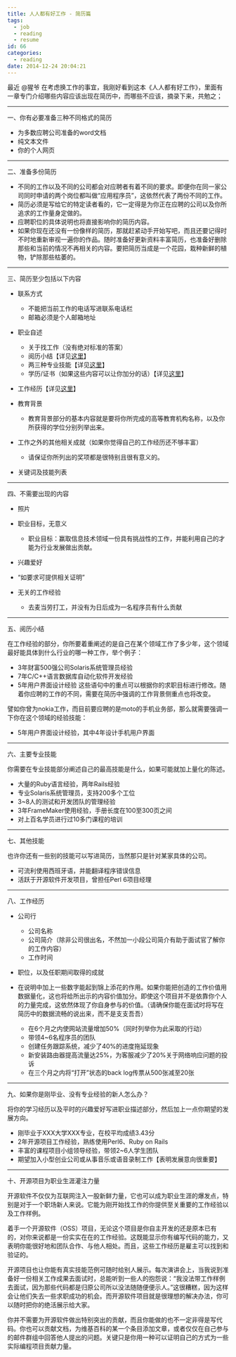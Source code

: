 ```yaml
---
title: 人人都有好工作 - 简历篇
tags:
  - job
  - reading
  - resume
id: 66
categories:
  - reading
date: 2014-12-24 20:04:21
---
```


最近 @猩爷 在考虑换工作的事宜，我刚好看到这本《人人都有好工作》，里面有一章专门介绍哪些内容应该出现在简历中，而哪些不应该，摘录下来，共勉之；
<!--more-->
* * *

一、你有必要准备三种不同格式的简历

*   为多数应聘公司准备的word文档
*   纯文本文件
*   你的个人网页

* * *

二、准备多份简历

*   不同的工作以及不同的公司都会对应聘者有着不同的要求。即便你在同一家公司同时申请的两个岗位都叫做“应用程序员”，这依然代表了两份不同的工作。
*   简历必须是写给它的特定读者看的，它一定得是为你正在应聘的公司以及你所追求的工作量身定做的。
*   应聘职位的具体说明也将直接影响你的简历内容。
*   如果你现在还没有一份像样的简历，那就赶紧动手开始写吧，而且还要记得时不时地重新审视一遍你的作品。随时准备好更新资料丰富简历，也准备好删除那些和当前的情况不再相关的内容。要把简历当成是一个花园，栽种新鲜的植物，铲除那些枯萎的。

* * *

三、简历至少包括以下内容

*   联系方式

    *   不能把当前工作的电话写进联系电话栏
    *   邮箱必须是个人邮箱地址

*   职业自述

    *   关于找工作（没有绝对标准的答案）
    *   阅历小结【详见[这里](#exp)】
    *   两三种专业技能【详见[这里](#pro)】
    *   学历/证书（如果这些内容可以让你加分的话）【详见[这里](#edu)】

*   工作经历【详见[这里](#work)】
*   教育背景

    *   教育背景部分的基本内容就是要将你所完成的高等教育机构名称，以及你所获得的学位分别列举出来。

*   工作之外的其他相关成就（如果你觉得自己的工作经历还不够丰富）

    *   请保证你所列出的奖项都是很特别且很有意义的。

*   关键词及技能列表

* * *

四、不需要出现的内容

*   照片
*   职业目标，无意义

    *   职业目标：赢取信息技术领域一份具有挑战性的工作，并能利用自己的才能为行业发展做出贡献。

*   兴趣爱好
*   “如要求可提供相关证明”
<div id="exp"></div>

*   无关的工作经验

    *   去麦当劳打工，并没有为日后成为一名程序员有什么贡献

* * *

五、阅历小结

在工作经验的部分，你所要着重阐述的是自己在某个领域工作了多少年，这个领域最好能具体到什么行业的哪一种工作，举个例子：

*   3年财富500强公司Solaris系统管理员经验
*   7年C/C++语言数据库自动化软件开发经验
*   5年用户界面设计经验
这些语句中的重点可以根据你的求职目标进行修改。随着你应聘的工作的不同，需要在简历中强调的工作背景侧重点也将改变。
<div id="pro"></div>
譬如你曾为nokia工作，而目前要应聘的是moto的手机业务部，那么就需要强调一下你在这个领域的经验技能：

*   5年用户界面设计经验，其中4年设计手机用户界面

* * *

六、主要专业技能

你需要在专业技能部分阐述自己的最高技能是什么，如果可能就加上量化的陈述。
<div id="edu"></div>

*   大量的Ruby语言经验，两年Rails经验
*   专业Solaris系统管理员，支持200多个工位
*   3~8人的测试和开发团队的管理经验
*   3年FrameMaker使用经验，手册长度在100至300页之间
*   对上百名学员进行过10多门课程的培训

* * *

七、其他技能

也许你还有一些别的技能可以写进简历，当然那只是针对某家具体的公司。
<div id="work"></div>

*   可流利使用西班牙语，并能翻译程序错误信息
*   活跃于开源软件开发项目，曾担任Perl 6项目经理

* * *

八、工作经历

*   公司行

    *   公司名称
    *   公司简介（除非公司很出名，不然加一小段公司简介有助于面试官了解你的工作内容）
    *   工作时间

*   职位，以及任职期间取得的成就
*   在说明中加上一些数字能起到锦上添花的作用。如果你能把创造的工作价值用数据量化，这也将给所出示的内容价值加分。即使这个项目并不是依靠你个人的力量完成，这依然体现了你自身参与的价值。（请确保你能在面试时将写在简历中的数据流畅的说出来，而不是支支吾吾）

    *   在6个月之内使网站流量增加50%（同时列举你为此采取的行动）
    *   带领4~6名程序员的团队
    *   创建任务跟踪系统，减少了40%的进度拖延现象
    *   新安装路由器提高流量达25%，为客服减少了20%关于网络响应问题的投诉
    *   在三个月之内将“打开”状态的back log传票从500张减至20张

* * *

九、如果你是刚毕业、没有专业经验的新人怎么办？

将你的学习经历以及平时的兴趣爱好写进职业描述部分，然后加上一点你期望的发展方向。

*   刚毕业于XXX大学XXX专业，在校平均成绩3.43分
*   2年开源项目工作经验，熟练使用Perl6、Ruby on Rails
*   丰富的课程项目小组领导经验，带领2~6人学生团队
*   期望加入小型创业公司或从事音乐或语音录制工作【表明发展意向很重要】

* * *

十、开源项目为职业生涯灌注力量

开源软件不仅仅为互联网注入一股新鲜力量，它也可以成为职业生涯的爆发点，特别是对于一个职场新人来说。它能为刚开始找工作的你提供至关重要的工作经验以及工作样例。

着手一个开源软件（OSS）项目，无论这个项目是你自主开发的还是原本已有的，对你来说都是一份实实在在的工作经验。这既能显示你有编写代码的能力，又表明你能很好地和团队合作、与他人相处。而且，这些工作经历是雇主可以找到和验证的。

开源项目也让你能有真实技能范例可随时给别人展示。每次演讲会上，当我说到准备好一份相关工作成果去面试时，总能听到一些人的抱怨说：“我没法带工作样例去面试，因为那些代码都是归原公司所以没法随随便便示人。”这很糟糕，因为这样会让他们失去一些求职成功的机会。而开源软件项目就是很理想的解决办法，你可以随时把你的绝活展示给大家。

你并不需要为开源软件做出特别突出的贡献，而且你能做的也不一定非得是写代码。你也可以贡献文档，为维基百科的某一个条目添加文章，或者仅仅在自己参与的邮件群组中回答他人提出的问题。关键只是你用一种可以证明自己的方式为一些实际编程项目贡献力量。